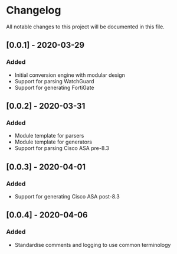 # Changelog

All notable changes to this project will be documented in this file.

## [0.0.1] - 2020-03-29

### Added

- Initial conversion engine with modular design
- Support for parsing WatchGuard
- Support for generating FortiGate

## [0.0.2] - 2020-03-31

### Added

- Module template for parsers
- Module template for generators
- Support for parsing Cisco ASA pre-8.3

## [0.0.3] - 2020-04-01

### Added

- Support for generating Cisco ASA post-8.3

## [0.0.4] - 2020-04-06

### Added

- Standardise comments and logging to use common terminology
